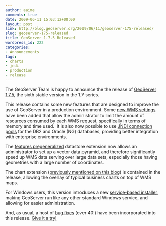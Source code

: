 ```yaml
---
author: aaime
comments: true
date: 2009-06-11 15:03:12+00:00
layout: post
link: http://blog.geoserver.org/2009/06/11/geoserver-175-released/
slug: geoserver-175-released
title: GeoServer 1.7.5 Released
wordpress_id: 222
categories:
- Announcements
tags:
- charts
- jndi
- production
- release
---
```


The GeoServer Team is happy to announce the the release of [GeoServer 1.7.5](http://geoserver.org/display/GEOS/GeoServer+1.7.5), the sixth stable version in the 1.7 series.

This release contains some new features that are designed to improve the use of GeoServer in a production environment. Some [new WMS settings](http://docs.geoserver.org/1.7.5/user/services/wms/configuration.html) have been added that allow the administrator to limit the amount of resources consumed by each WMS request, specifically in terms of memory and time used.  It is also now possible to use [JNDI connection pools](http://docs.geoserver.org/1.7.5/user/data/jndi-connection-pools.html) for the DB2 and Oracle (NG) databases, providing better integration with enterprise environments.

The [features pregeneralized](http://docs.geoserver.org/1.7.5/user/tutorials/feature-pregeneralized/feature-pregeneralized_tutorial.html) datastore extension now allows an administrator to set up a vector data pyramid, and therefore significantly speed up WMS data serving over large data sets, especially those having geometries with a large number of coordinates.

The chart extension ([previously mentioned on this blog](http://blog.geoserver.org/2009/06/01/geoserver-chart-extension/)) is contained in the release, allowing the overlay of typical business charts on top of WMS maps.

For Windows users, this version introduces a new [service-based installer](http://downloads.sourceforge.net/geoserver/geoserver-1.7.5-ng.exe), making GeoServer run like any other standard Windows service, and allowing for easier administration.

And, as usual, a host of [bug fixes](http://jira.codehaus.org/browse/GEOS/fixforversion/14787) (over 40!) have been incorporated into this release.  [Give it a try!](http://geoserver.org/display/GEOS/GeoServer+1.7.5)
